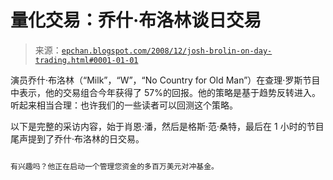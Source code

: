 <!--yml

分类：未分类

date: 2024-05-12 19:19:12

-->

# 量化交易：乔什·布洛林谈日交易

> 来源：[`epchan.blogspot.com/2008/12/josh-brolin-on-day-trading.html#0001-01-01`](http://epchan.blogspot.com/2008/12/josh-brolin-on-day-trading.html#0001-01-01)

演员乔什·布洛林（“Milk”，“W”，“No Country for Old Man”）在查理·罗斯节目中表示，他的交易组合今年获得了 57%的回报。他的策略是基于趋势反转进入。听起来相当合理：也许我们的一些读者可以回测这个策略。

以下是完整的采访内容，始于肖恩·潘，然后是格斯·范·桑特，最后在 1 小时的节目尾声提到了乔什·布洛林的日交易。

```html

有兴趣吗？他正在启动一个管理您资金的多百万美元对冲基金。
